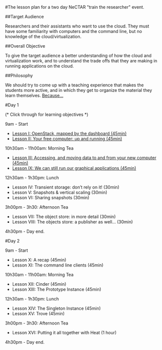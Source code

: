 #The lesson plan for a two day NeCTAR "train the researcher" event.

##Target Audience

Researchers and their assistants  who want to use the cloud. They must have some familiarity with computers and the 
command line, but no knowledge of the cloud/virtualization.

##Overall Objective

To give the target audience a better understanding of how the cloud and virtualization work, and to understand the 
trade offs that they are making in running applications on the cloud.

##Philosophy

We should try to come up with a teaching experience that makes the students more active, and in which they get to 
organize the material they learn themselves. [Because...](http://mindhacks.com/2011/10/24/make-study-more-effective-the-easy-way/)

#Day 1

(* Click through for learning objectives *)

9am - Start 

* [Lesson I: OpenStack, mapped by the dashboard (45min)](lesson_I.md)
* [Lesson II: Your free computer: up and running (45min)](lesson_II.md)

10h30am - 11h00am: Morning Tea

* [Lesson III: Accessing, and moving data to and from your new computer (45min)](lesson_III.md)
* [Lesson IX: We can still run our graphical applications (45min)](lesson_IV.md)

12h30am - 1h30pm: Lunch

* Lesson IV: Transient storage: don’t rely on it! (30min)
* Lesson V: Snapshots & vertical scaling (30min)
* Lesson VI: Sharing snapshots (30min)

3h00pm - 3h30: Afternoon Tea

* Lesson VII: The object store: in more detail (30min)
* Lesson VIII: The objects store: a publisher as well… (30min)

4h30pm - Day end.

#Day 2

9am - Start

* Lesson X: A recap (45min)
* Lesson XI: The command line clients (45min)

10h30am - 11h00am: Morning Tea

* Lesson XII: Cinder (45min)
* Lesson XIII: The Prototype Instance (45min)

12h30am - 1h30pm: Lunch

* Lesson XIV: The Singleton Instance (45min)
* Lesson XV: Trove (45min)

3h00pm - 3h30: Afternoon Tea

* Lesson XVI: Putting it all together with Heat (1 hour)

4h30pm - Day end.